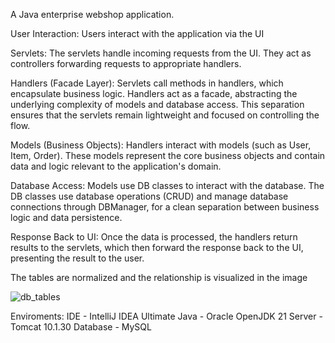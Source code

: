 A Java enterprise webshop application.

User Interaction:
Users interact with the application via the UI

Servlets:
The servlets handle incoming requests from the UI. They act as controllers forwarding requests to appropriate handlers.

Handlers (Facade Layer):
Servlets call methods in handlers, which encapsulate business logic. Handlers act as a facade, abstracting the underlying complexity of models and database access. This separation ensures that the servlets remain lightweight and focused on controlling the flow.

Models (Business Objects):
Handlers interact with models (such as User, Item, Order). These models represent the core business objects and contain data and logic relevant to the application's domain.

Database Access:
Models use DB classes to interact with the database. The DB classes use database operations (CRUD) and manage database connections through DBManager, for a clean separation between business logic and data persistence.

Response Back to UI:
Once the data is processed, the handlers return results to the servlets, which then forward the response back to the UI, presenting the result to the user.

The tables are normalized and the relationship is visualized in the image

![db_tables](https://github.com/user-attachments/assets/b941f3d2-9c94-4de4-be0f-d48cf536d2c1)


Enviroments:
IDE - IntelliJ IDEA Ultimate
Java - Oracle OpenJDK 21
Server - Tomcat 10.1.30
Database - MySQL
